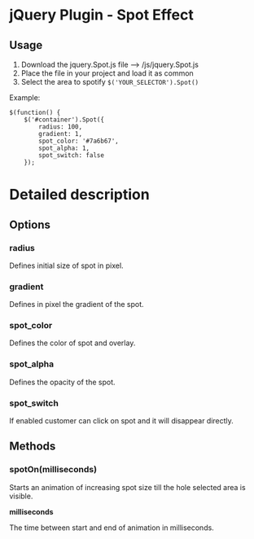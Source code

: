# jQuery Plugin - Spot Effect

## Usage

1. Download the jquery.Spot.js file --> /js/jquery.Spot.js
2. Place the file in your project and load it as common
3. Select the area to spotify ```$('YOUR_SELECTOR').Spot()```

Example:
```
$(function() {
    $('#container').Spot({
        radius: 100,
        gradient: 1,
        spot_color: '#7a6b67',
        spot_alpha: 1,
        spot_switch: false
    });
```

# Detailed description

## Options

### radius

Defines initial size of spot in pixel.

### gradient

Defines in pixel the gradient of the spot.

### spot_color

Defines the color of spot and overlay.

### spot_alpha

Defines the opacity of the spot.

### spot_switch

If enabled customer can click on spot and it will disappear directly.

## Methods

### spotOn(milliseconds)

Starts an animation of increasing spot size till the hole selected area is visible.

**milliseconds**

The time between start and end of animation in milliseconds.